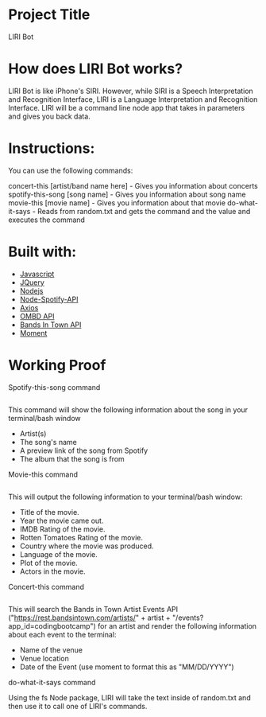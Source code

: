 # Project Title
LIRI Bot

# How does LIRI Bot works?

LIRI Bot is like iPhone's SIRI. However, while SIRI is a Speech Interpretation and Recognition Interface, LIRI is a Language Interpretation and Recognition Interface. LIRI will be a command line node app that takes in parameters and gives you back data.

# Instructions:

You can use the following commands:

concert-this [artist/band name here] - Gives you information about concerts
spotify-this-song [song name] - Gives you information about song name
movie-this [movie name] - Gives you information about that movie
do-what-it-says - Reads from random.txt and gets the command and the value and executes the command

# Built with:
* [Javascript](http://www.javascript.com)
* [JQuery](http://www.jquery.com)
* [Nodejs](http://www.nodejs.org/en)
* [Node-Spotify-API](https://www.npmjs.com/package/node-spotify-api)
* [Axios](https://www.npmjs.com/package/axios)
* [OMBD API](http://www.omdbapi.com/)
* [Bands In Town API](http://www.artists.bandsintown.com/bandsintown-api)
* [Moment](https://www.npmjs.com/package/moment)

# Working Proof
Spotify-this-song command

<a href="/gif/-yGmf88" title="Spotify this song">
  <img src="https://i.makeagif.com/media/5-13-2019/yGmf88.gif" alt="" style="max-width:100%"></a>
<div style="font-size:20px;"><a href="/" title=""></a></div>

This command will show the following information about the song in your terminal/bash window
* Artist(s)
* The song's name
* A preview link of the song from Spotify
* The album that the song is from

Movie-this command

<a href="/gif/-aX0dx4" title=""><img src="https://i.makeagif.com/media/5-13-2019/aX0dx4.gif" alt=""></a><div style="font-size:11px;"><a href="/" title=""></a></div>

This will output the following information to your terminal/bash window:
  * Title of the movie.
  * Year the movie came out.
  * IMDB Rating of the movie.
  * Rotten Tomatoes Rating of the movie.
  * Country where the movie was produced.
  * Language of the movie.
  * Plot of the movie.
  * Actors in the movie.
  
Concert-this command

<a href="/gif/-z60tc5" title=""><img src="https://i.makeagif.com/media/5-13-2019/z60tc5.gif" alt=""></a><div style="font-size:11px;"><a href="/" title=""></a></div>

This will search the Bands in Town Artist Events API ("https://rest.bandsintown.com/artists/" + artist + "/events?app_id=codingbootcamp") for an artist and render the following information about each event to the terminal:

* Name of the venue
* Venue location
* Date of the Event (use moment to format this as "MM/DD/YYYY")

do-what-it-says command



Using the fs Node package, LIRI will take the text inside of random.txt and then use it to call one of LIRI's commands.









